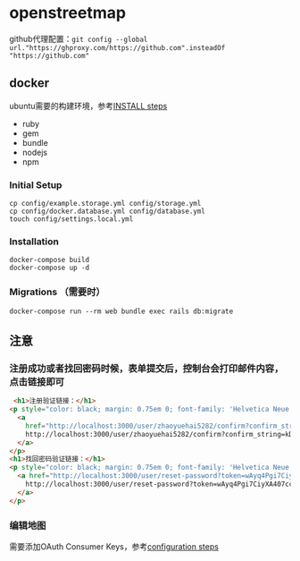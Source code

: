 # openstreetmap

github代理配置：`git config --global url."https://ghproxy.com/https://github.com".insteadOf "https://github.com"`

## docker

ubuntu需要的构建环境，参考[INSTALL steps](INSTALL.md)

- ruby
- gem
- bundle
- nodejs
- npm

### Initial Setup

    cp config/example.storage.yml config/storage.yml
    cp config/docker.database.yml config/database.yml
    touch config/settings.local.yml

### Installation

    docker-compose build
    docker-compose up -d

### Migrations （需要时）

    docker-compose run --rm web bundle exec rails db:migrate

## 注意

### 注册成功或者找回密码时候，表单提交后，控制台会打印邮件内容，点击链接即可

```html
 <h1>注册验证链接：</h1>
<p style="color: black; margin: 0.75em 0; font-family: 'Helvetica Neue', Arial, sans-serif">
  <a
    href="http://localhost:3000/user/zhaoyuehai5282/confirm?confirm_string=kDyMhbLOKvm3jzUQeYD19Z6ePz9PYH">
    http://localhost:3000/user/zhaoyuehai5282/confirm?confirm_string=kDyMhbLOKvm3jzUQeYD19Z6ePz9PYH
  </a>
</p>
<h1>找回密码验证链接：</h1>
<p style="color: black; margin: 0.75em 0; font-family: 'Helvetica Neue', Arial, sans-serif">
  <a href="http://localhost:3000/user/reset-password?token=wAyq4Pgi7CiyXA407cc5JkJlCRugof">
    http://localhost:3000/user/reset-password?token=wAyq4Pgi7CiyXA407cc5JkJlCRugof
  </a>
</p>
```

### 编辑地图

需要添加OAuth Consumer Keys，参考[configuration steps](CONFIGURE.md)
